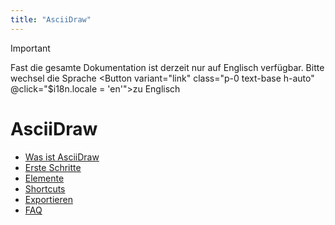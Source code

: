 ```yaml
---
title: "AsciiDraw"
---
```


<script setup>
import { LucideLanguages } from "lucide-vue-next";
import { Button } from "@/components/ui/button";
</script>

> [!IMPORTANT]
> Fast die gesamte Dokumentation ist derzeit nur auf Englisch verfügbar.
> Bitte wechsel die <LucideLanguages class="size-5 inline-block" /> Sprache <Button variant="link" class="p-0 text-base h-auto" @click="$i18n.locale = 'en'">zu Englisch</Button>

# AsciiDraw

- [Was ist AsciiDraw](/docs/what-is-asciidraw/index.md)
- [Erste Schritte](/docs/getting-started/index.md)
- [Elemente](/docs/elements/index.md)
- [Shortcuts](/docs/shortcuts/index.md)
- [Exportieren](/docs/export/index.md)
- [FAQ](/docs/faq/index.md)
